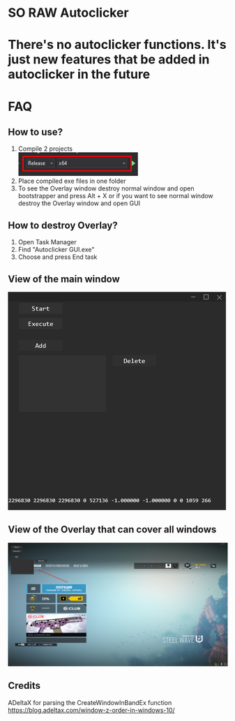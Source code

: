# SO RAW Autoclicker

# There's no autoclicker functions. It's just new features that be added in autoclicker in the future

# FAQ

## How to use?
1) Compile 2 projects<br/>
!["compile_settings"](images/compile_settings.png)<br/>
2) Place compiled exe files in one folder<br/>
3) To see the Overlay window destroy normal window and open bootstrapper and press Alt + X or if you want to see normal window destroy the Overlay window and open GUI

## How to destroy Overlay?
1) Open Task Manager<br/>
2) Find "Autoclicker GUI.exe"<br/>
3) Choose and press End task

## View of the main window
!["main_view"](images/main_view.png)

## View of the Overlay that can cover all windows
!["overlay_over_fullscreen_game"](images/overlay_over_fullscreen_game.png)

## Credits
ADeltaX for parsing the CreateWindowInBandEx function https://blog.adeltax.com/window-z-order-in-windows-10/
